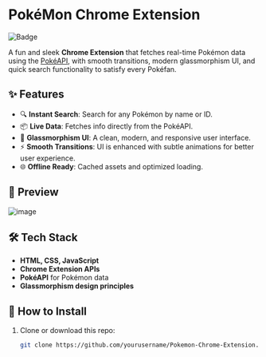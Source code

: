 # PokéMon Chrome Extension

![Badge](https://img.shields.io/badge/Project-Pok%C3%A9mon%20Extension-yellow?style=flat-square)

A fun and sleek **Chrome Extension** that fetches real-time Pokémon data using the [PokéAPI](https://pokeapi.co/), with smooth transitions, modern glassmorphism UI, and quick search functionality to satisfy every Pokéfan.

## ✨ Features

- 🔍 **Instant Search**: Search for any Pokémon by name or ID.
- 📦 **Live Data**: Fetches info directly from the PokéAPI.
- 🎨 **Glassmorphism UI**: A clean, modern, and responsive user interface.
- ⚡ **Smooth Transitions**: UI is enhanced with subtle animations for better user experience.
- 🌐 **Offline Ready**: Cached assets and optimized loading.

## 📸 Preview

![image](https://github.com/user-attachments/assets/3362e7ed-640c-450c-ba2d-5d1ccb7cd951)

## 🛠️ Tech Stack

- **HTML, CSS, JavaScript**
- **Chrome Extension APIs**
- **PokéAPI** for Pokémon data
- **Glassmorphism design principles**

## 🧩 How to Install

1. Clone or download this repo:
   ```bash
   git clone https://github.com/yourusername/Pokemon-Chrome-Extension.git
